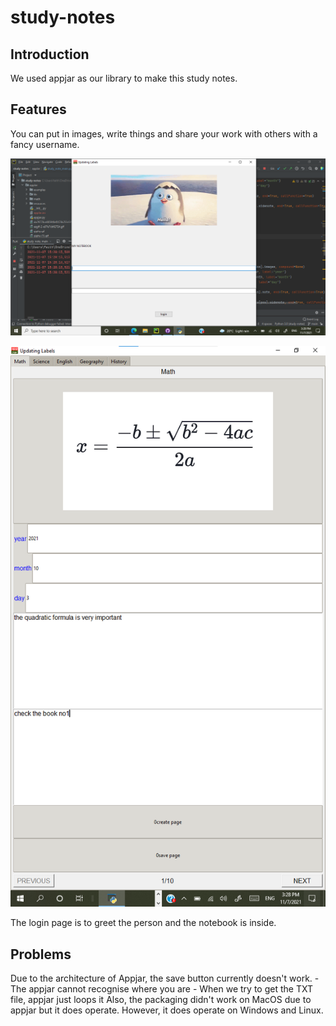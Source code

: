 # study-notes

## Introduction
We used appjar as our library to make this study notes. 

## Features
You can put in images, write things and share your work with others with a fancy username.

![image](https://github.com/joshua-park-tech/study-notes/blob/main/appJar/github_related/1.png)

![image](https://github.com/joshua-park-tech/study-notes/blob/main/appJar/github_related/Screenshot%202021-11-07%20153035.png)

The login page is to greet the person and the notebook is inside. 

## Problems
Due to the architecture of Appjar, the save button currently doesn't work. 
    - The appjar cannot recognise where you are
    - When we try to get the TXT file, appjar just loops it
Also, the packaging didn't work on MacOS due to appjar but it does operate. 
However, it does operate on Windows and Linux.   